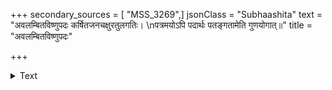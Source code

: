 +++
secondary_sources = [ "MSS_3269",]
jsonClass = "Subhaashita"
text = "अवलम्बितविष्णुपदः कर्षितजनचक्षुरतुलगतिः।  \nपत्रमयोऽपि पदार्थः पतङ्गतामेति गुणयोगात्॥"
title = "अवलम्बितविष्णुपदः"

+++

<details><summary>Text</summary>

अवलम्बितविष्णुपदः कर्षितजनचक्षुरतुलगतिः।  
पत्रमयोऽपि पदार्थः पतङ्गतामेति गुणयोगात्॥
</details>
